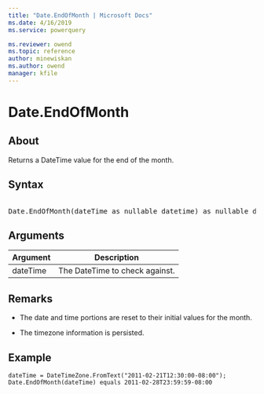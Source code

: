 ```yaml
---
title: "Date.EndOfMonth | Microsoft Docs"
ms.date: 4/16/2019
ms.service: powerquery

ms.reviewer: owend
ms.topic: reference
author: minewiskan
ms.author: owend
manager: kfile
---
```

# Date.EndOfMonth

  
## About  
Returns a DateTime value for the end of the month.  
  
## Syntax

<pre>  
Date.EndOfMonth(dateTime as nullable datetime) as nullable datetime  
</pre>
  
## Arguments  
  
|Argument|Description|  
|------------|---------------|  
|dateTime|The DateTime to check against.|  
  
## Remarks  
  
-   The date and time portions are reset to their initial values for the month.  
  
-   The timezone information is persisted.  
  
## Example  
  
```powerquery-m 
dateTime = DateTimeZone.FromText("2011-02-21T12:30:00-08:00");   
Date.EndOfMonth(dateTime) equals 2011-02-28T23:59:59-08:00  
```  
